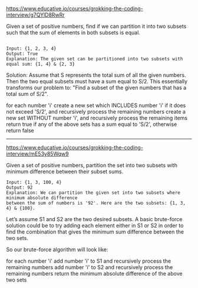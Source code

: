 https://www.educative.io/courses/grokking-the-coding-interview/g7QYlD8RwRr

Given a set of positive numbers, find if we can partition it into two subsets such that the sum of elements in both subsets is equal.

```

Input: {1, 2, 3, 4}
Output: True
Explanation: The given set can be partitioned into two subsets with equal sum: {1, 4} & {2, 3}

```

Solution:
Assume that S represents the total sum of all the given numbers. Then the two equal subsets must have a sum equal to S/2. This essentially transforms our problem to: "Find a subset of the given numbers that has a total sum of S/2".


for each number 'i' 
  create a new set which INCLUDES number 'i' if it does not exceed 'S/2', and recursively 
      process the remaining numbers
  create a new set WITHOUT number 'i', and recursively process the remaining items 
return true if any of the above sets has a sum equal to 'S/2', otherwise return false


--------------------------------------------------------------------------------------------------
https://www.educative.io/courses/grokking-the-coding-interview/mE53y85Wqw9

Given a set of positive numbers, partition the set into two subsets with minimum difference between their subset sums.

```
Input: {1, 3, 100, 4}
Output: 92
Explanation: We can partition the given set into two subsets where minimum absolute difference 
between the sum of numbers is '92'. Here are the two subsets: {1, 3, 4} & {100}.
```

Let’s assume S1 and S2 are the two desired subsets. A basic brute-force solution could be to try adding each element either in S1 or S2 in order to find the combination that gives the minimum sum difference between the two sets.

So our brute-force algorithm will look like:

for each number 'i' 
  add number 'i' to S1 and recursively process the remaining numbers
  add number 'i' to S2 and recursively process the remaining numbers
return the minimum absolute difference of the above two sets 